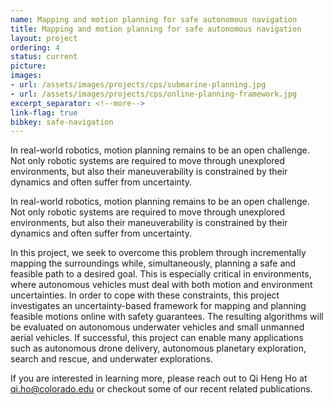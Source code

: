 ```yaml
---
name: Mapping and motion planning for safe autonomous navigation
title: Mapping and motion planning for safe autonomous navigation
layout: project
ordering: 4
status: current 
picture:
images:
- url: /assets/images/projects/cps/submarine-planning.jpg
- url: /assets/images/projects/cps/online-planning-framework.jpg
excerpt_separator: <!--more-->
link-flag: true
bibkey: safe-navigation
---
```


In real-world robotics, motion planning remains to be an open challenge. Not only robotic systems are required to move through unexplored environments, but also their maneuverability is constrained by their dynamics and often suffer from uncertainty.

<!--more-->

In real-world robotics, motion planning remains to be an open challenge. Not only robotic systems are required to move through unexplored environments, but also their maneuverability is constrained by their dynamics and often suffer from uncertainty.

In this project, we seek to overcome this problem through incrementally mapping the surroundings while, simultaneously, planning a safe and feasible path to a desired goal.  This is especially critical in environments, where autonomous vehicles must deal with both motion and environment uncertainties.  In order to cope with these constraints, this project investigates an uncertainty-based framework for mapping and planning feasible motions online with safety guarantees. The resulting algorithms will be evaluated on autonomous underwater vehicles and small unmanned aerial vehicles.  If successful, this project can enable many applications such as autonomous drone delivery, autonomous planetary exploration, search and rescue, and underwater explorations.

If you are interested in learning more, please reach out to Qi Heng Ho at [qi.ho@colorado.edu](mailto:qi.ho@colorado.edu) or checkout some of our recent related publications.

